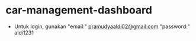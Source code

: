 # car-management-dashboard

- Untuk login, gunakan
"email:" pramudyaaldi02@gmail.com
"password:" aldi1231

